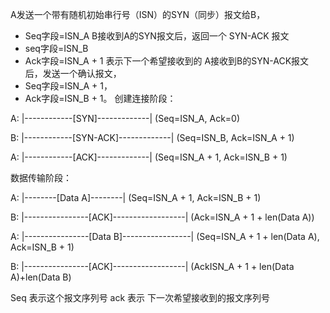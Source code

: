 A发送一个带有随机初始串行号（ISN）的SYN（同步）报文给B，
- Seq字段=ISN_A
B接收到A的SYN报文后，返回一个 SYN-ACK 报文
- seq字段=ISN_B
- Ack字段=ISN_A + 1 表示下一个希望接收到的
A接收到B的SYN-ACK报文后，发送一个确认报文，
- Seq字段=ISN_A + 1，
- Ack字段=ISN_B + 1。
创建连接阶段：

A: |------------[SYN]-------------| (Seq=ISN_A, Ack=0)

B: |------------[SYN-ACK]-------------| (Seq=ISN_B, Ack=ISN_A + 1)

A: |------------[ACK]-------------| (Seq=ISN_A + 1, Ack=ISN_B + 1)


数据传输阶段：

A: |--------[Data A]--------| (Seq=ISN_A + 1, Ack=ISN_B + 1)

B:             |----------------[ACK]------------------| (Ack=ISN_A + 1 + len(Data A))

A:                    |----------------[Data B]-----------------| (Seq=ISN_A + 1 + len(Data A), Ack=ISN_B + 1)

B:                               |----------------[ACK]------------------| (AckISN_A + 1 + len(Data A)+len(Data B)

Seq 表示这个报文序列号
ack 表示 下一次希望接收到的报文序列号